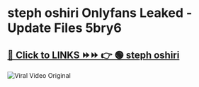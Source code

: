 
 # steph oshiri Onlyfans Leaked - Update Files 5bry6

## <h2><a href="https://clipsfans.com/steph_oshiri&ref=git">🔗 Click to LINKS ⏩⏩ 👉 🟢 steph oshiri </a></h2>

<a href="https://clipsfans.com/steph_oshiri&ref=git" rel="nofollow" data-target="animated-image.originalLink"><img src="https://i.ibb.co.com/xMMVF88/686577567.gif" alt="Viral Video Original" style="max-width: 100%; display: inline-block;" data-target="animated-image.originalImage"></a>

